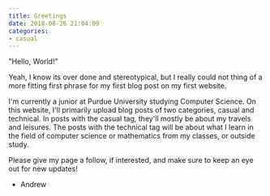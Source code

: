```yaml
---
title: Greetings
date: 2018-08-26 21:04:09
categories:
- casual
---
```


"Hello, World!"

Yeah, I know its over done and stereotypical, but I really could not thing of a more fitting first phrase for my first blog post on my first website.

I'm currently a junior at Purdue University studying Computer Science. On this website, I'll primarily upload blog posts of two categories, casual and technical. In posts with the casual tag, they'll mostly be about my travels and leisures. The posts with the technical tag will be about what I learn in the field of computer science or mathematics from my classes, or outside study.

Please give my page a follow, if interested, and make sure to keep an eye out for new updates!

- Andrew
